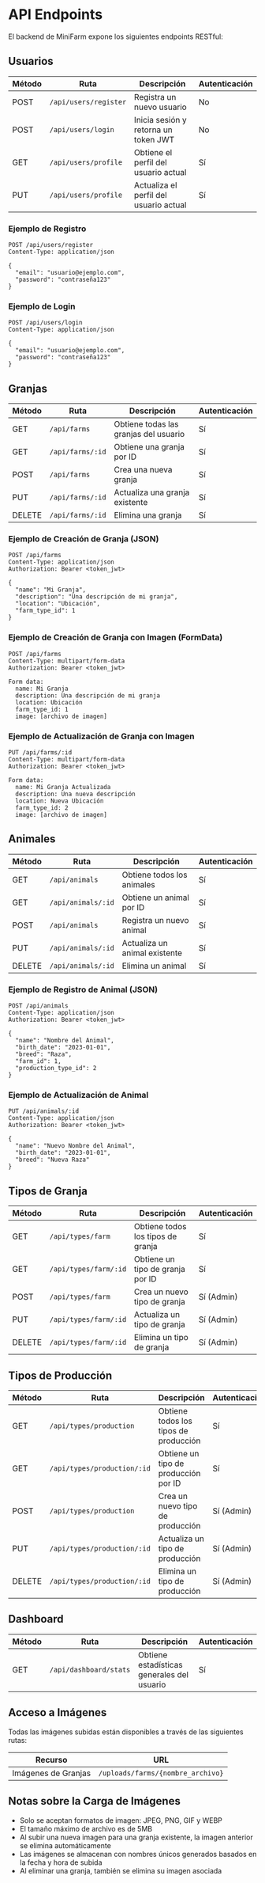 # API Endpoints

El backend de MiniFarm expone los siguientes endpoints RESTful:

## Usuarios

| Método | Ruta | Descripción | Autenticación |
|--------|------|-------------|---------------|
| POST | `/api/users/register` | Registra un nuevo usuario | No |
| POST | `/api/users/login` | Inicia sesión y retorna un token JWT | No |
| GET | `/api/users/profile` | Obtiene el perfil del usuario actual | Sí |
| PUT | `/api/users/profile` | Actualiza el perfil del usuario actual | Sí |

### Ejemplo de Registro

```
POST /api/users/register
Content-Type: application/json

{
  "email": "usuario@ejemplo.com",
  "password": "contraseña123"
}
```

### Ejemplo de Login

```
POST /api/users/login
Content-Type: application/json

{
  "email": "usuario@ejemplo.com",
  "password": "contraseña123"
}
```

## Granjas

| Método | Ruta | Descripción | Autenticación |
|--------|------|-------------|---------------|
| GET | `/api/farms` | Obtiene todas las granjas del usuario | Sí |
| GET | `/api/farms/:id` | Obtiene una granja por ID | Sí |
| POST | `/api/farms` | Crea una nueva granja | Sí |
| PUT | `/api/farms/:id` | Actualiza una granja existente | Sí |
| DELETE | `/api/farms/:id` | Elimina una granja | Sí |

### Ejemplo de Creación de Granja (JSON)

```
POST /api/farms
Content-Type: application/json
Authorization: Bearer <token_jwt>

{
  "name": "Mi Granja",
  "description": "Una descripción de mi granja",
  "location": "Ubicación",
  "farm_type_id": 1
}
```

### Ejemplo de Creación de Granja con Imagen (FormData)

```
POST /api/farms
Content-Type: multipart/form-data
Authorization: Bearer <token_jwt>

Form data:
  name: Mi Granja
  description: Una descripción de mi granja
  location: Ubicación
  farm_type_id: 1
  image: [archivo de imagen]
```

### Ejemplo de Actualización de Granja con Imagen

```
PUT /api/farms/:id
Content-Type: multipart/form-data
Authorization: Bearer <token_jwt>

Form data:
  name: Mi Granja Actualizada
  description: Una nueva descripción
  location: Nueva Ubicación
  farm_type_id: 2
  image: [archivo de imagen]
```

## Animales

| Método | Ruta | Descripción | Autenticación |
|--------|------|-------------|---------------|
| GET | `/api/animals` | Obtiene todos los animales | Sí |
| GET | `/api/animals/:id` | Obtiene un animal por ID | Sí |
| POST | `/api/animals` | Registra un nuevo animal | Sí |
| PUT | `/api/animals/:id` | Actualiza un animal existente | Sí |
| DELETE | `/api/animals/:id` | Elimina un animal | Sí |

### Ejemplo de Registro de Animal (JSON)

```
POST /api/animals
Content-Type: application/json
Authorization: Bearer <token_jwt>

{
  "name": "Nombre del Animal",
  "birth_date": "2023-01-01",
  "breed": "Raza",
  "farm_id": 1,
  "production_type_id": 2
}
```

### Ejemplo de Actualización de Animal

```
PUT /api/animals/:id
Content-Type: application/json
Authorization: Bearer <token_jwt>

{
  "name": "Nuevo Nombre del Animal",
  "birth_date": "2023-01-01",
  "breed": "Nueva Raza"
}
```

## Tipos de Granja

| Método | Ruta | Descripción | Autenticación |
|--------|------|-------------|---------------|
| GET | `/api/types/farm` | Obtiene todos los tipos de granja | Sí |
| GET | `/api/types/farm/:id` | Obtiene un tipo de granja por ID | Sí |
| POST | `/api/types/farm` | Crea un nuevo tipo de granja | Sí (Admin) |
| PUT | `/api/types/farm/:id` | Actualiza un tipo de granja | Sí (Admin) |
| DELETE | `/api/types/farm/:id` | Elimina un tipo de granja | Sí (Admin) |

## Tipos de Producción

| Método | Ruta | Descripción | Autenticación |
|--------|------|-------------|---------------|
| GET | `/api/types/production` | Obtiene todos los tipos de producción | Sí |
| GET | `/api/types/production/:id` | Obtiene un tipo de producción por ID | Sí |
| POST | `/api/types/production` | Crea un nuevo tipo de producción | Sí (Admin) |
| PUT | `/api/types/production/:id` | Actualiza un tipo de producción | Sí (Admin) |
| DELETE | `/api/types/production/:id` | Elimina un tipo de producción | Sí (Admin) |

## Dashboard

| Método | Ruta | Descripción | Autenticación |
|--------|------|-------------|---------------|
| GET | `/api/dashboard/stats` | Obtiene estadísticas generales del usuario | Sí |

## Acceso a Imágenes

Todas las imágenes subidas están disponibles a través de las siguientes rutas:

| Recurso | URL |
|---------|-----|
| Imágenes de Granjas | `/uploads/farms/{nombre_archivo}` |

## Notas sobre la Carga de Imágenes

- Solo se aceptan formatos de imagen: JPEG, PNG, GIF y WEBP
- El tamaño máximo de archivo es de 5MB
- Al subir una nueva imagen para una granja existente, la imagen anterior se elimina automáticamente
- Las imágenes se almacenan con nombres únicos generados basados en la fecha y hora de subida
- Al eliminar una granja, también se elimina su imagen asociada 